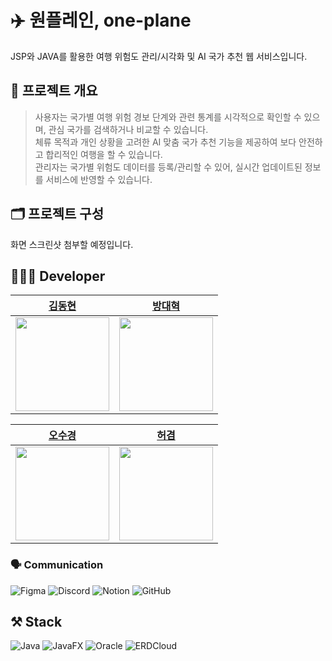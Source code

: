 # ✈️ 원플레인, one-plane
JSP와 JAVA를 활용한 여행 위험도 관리/시각화 및 AI 국가 추천 웹 서비스입니다.

## 📌 프로젝트 개요
> 사용자는 국가별 여행 위험 경보 단계와 관련 통계를 시각적으로 확인할 수 있으며, 관심 국가를 검색하거나 비교할 수 있습니다.<br />
체류 목적과 개인 상황을 고려한 AI 맞춤 국가 추천 기능을 제공하여 보다 안전하고 합리적인 여행을 할 수 있습니다.<br />
관리자는 국가별 위험도 데이터를 등록/관리할 수 있어, 실시간 업데이트된 정보를 서비스에 반영할 수 있습니다.<br />

## 🗂️ 프로젝트 구성
화면 스크린샷 첨부할 예정입니다.
<br />


## 👩🏻‍💻 Developer
| [김동현](https://github.com/dongcarry96) |[방대혁](https://github.com/daehyuk1231) | 
|:---:|:---:|
| <img src="https://github.com/dongcarry96.png" width="150"> | <img src="https://github.com/daehyuk1231.png" width="150"> |

| [오수경](https://github.com/SuKyeong2002) | [허겸](https://github.com/orgs/one-mix/people/Heo-Gyeom)
|:---:|:---:|
|<img src="https://github.com/SuKyeong2002.png" width="150"> | <img src="https://github.com/Heo-Gyeom.png" width="150"> |

### 🗣️ Communication
![Figma](https://img.shields.io/badge/figma-%23F24E1E.svg?style=for-the-badge&logo=figma&logoColor=white)
![Discord](https://img.shields.io/badge/Discord-%235865F2.svg?style=for-the-badge&logo=discord&logoColor=white)
![Notion](https://img.shields.io/badge/Notion-%23000000.svg?style=for-the-badge&logo=notion&logoColor=white)
![GitHub](https://img.shields.io/badge/github-%23121011.svg?style=for-the-badge&logo=github&logoColor=white)

## ⚒️ Stack
![Java](https://img.shields.io/badge/Java-ED8B00?style=for-the-badge&logo=openjdk&logoColor=white)
![JavaFX](https://img.shields.io/badge/-000000?style=for-the-badge&logo=java&logoColor=white)
![Oracle](https://img.shields.io/badge/Oracle-F80000?style=for-the-badge&logo=oracle&logoColor=white)
![ERDCloud](https://img.shields.io/badge/ERDCloud-0066CC?style=for-the-badge&logo=data&logoColor=white)

